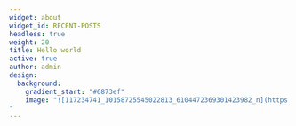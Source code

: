 ```yaml
---
widget: about
widget_id: RECENT-POSTS
headless: true
weight: 20
title: Hello world
active: true
author: admin
design:
  background:
    gradient_start: "#6873ef"
    image: "![117234741_10158725545022813_6104472369301423982_n](https://user-images.githubusercontent.com/83793298/119526166-fff28e00-bd33-11eb-8228-b2b84b1e1441.jpg)
"
---
```

